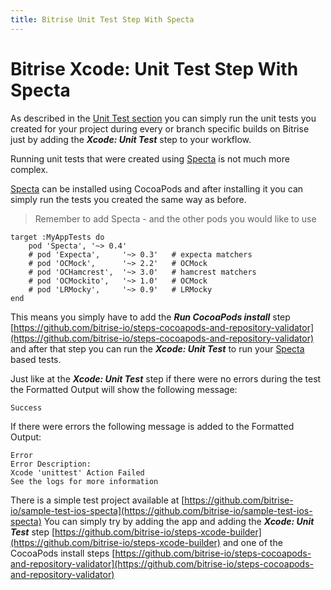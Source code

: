 ```yaml
---
title: Bitrise Unit Test Step With Specta
---
```


# Bitrise Xcode: Unit Test Step With Specta

As described in the [Unit Test section](/tutorials/xcode-unit-test.html) you can simply run the unit tests you created for your project during every or branch specific builds on Bitrise just by adding the ***Xcode: Unit Test*** step to your workflow. 

Running unit tests that were created using [Specta](https://github.com/specta/specta) is not much more complex.

[Specta](https://github.com/specta/specta) can be installed using CocoaPods and after installing it you can simply run the tests you created the same way as before.

>Remember to add Specta - and the other pods you would like to use

    target :MyAppTests do
        pod 'Specta', '~> 0.4'
        # pod 'Expecta',     '~> 0.3'   # expecta matchers
        # pod 'OCMock',      '~> 2.2'   # OCMock
        # pod 'OCHamcrest',  '~> 3.0'   # hamcrest matchers
        # pod 'OCMockito',   '~> 1.0'   # OCMock
        # pod 'LRMocky',     '~> 0.9'   # LRMocky
    end

This means you simply have to add the ***Run CocoaPods install*** step [https://github.com/bitrise-io/steps-cocoapods-and-repository-validator](https://github.com/bitrise-io/steps-cocoapods-and-repository-validator) and after that step you can run the ***Xcode: Unit Test*** to run your [Specta](https://github.com/specta/specta) based tests.

Just like at the ***Xcode: Unit Test*** step if there were no errors during the test the Formatted Output will show the following message:
    
    Success

If there were errors the following message is added to the Formatted Output:
    
    Error 
    Error Description:
    Xcode 'unittest' Action Failed
    See the logs for more information
    

There is a simple test project available at [https://github.com/bitrise-io/sample-test-ios-specta](https://github.com/bitrise-io/sample-test-ios-specta) You can simply try by adding the app and adding the ***Xcode: Unit Test*** step [https://github.com/bitrise-io/steps-xcode-builder](https://github.com/bitrise-io/steps-xcode-builder) and one of the CocoaPods install steps [https://github.com/bitrise-io/steps-cocoapods-and-repository-validator](https://github.com/bitrise-io/steps-cocoapods-and-repository-validator)